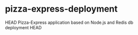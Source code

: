 # pizza-express-deployment
HEAD
Pizza-Express application based on Node.js and Redis db deployment
HEAD
